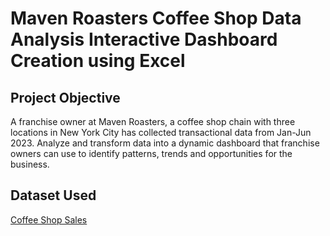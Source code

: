 # Maven Roasters Coffee Shop Data Analysis Interactive Dashboard Creation using Excel
##  Project Objective
A franchise owner at Maven Roasters, a coffee shop chain with three locations in New York City has collected transactional data from Jan-Jun 2023. 
Analyze and transform data into a dynamic dashboard that franchise owners can use to identify patterns, trends and opportunities for the business.

## Dataset Used
<a href="https://mavenanalytics.io/data-playground?order=date_added%2Cdesc&search=coffee%20shop">Coffee Shop Sales</a>




